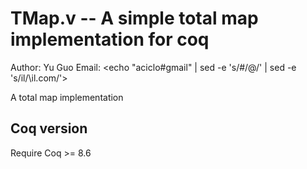 # TMap.v -- A simple total map implementation for coq

Author: Yu Guo 
Email:  <echo "aciclo#gmail" | sed -e 's/\#/\@/' | sed -e 's/il/\il.com/'>

A total map implementation

## Coq version

Require Coq >= 8.6
